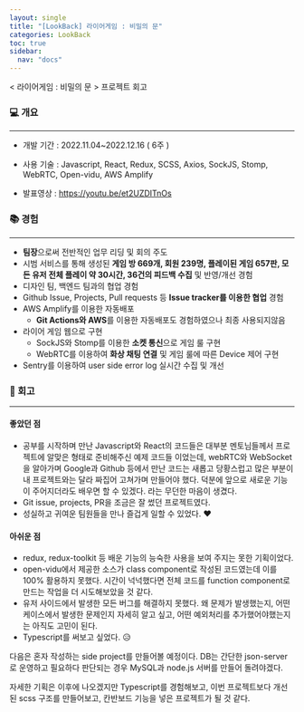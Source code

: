 ```yaml
---
layout: single
title: "[LookBack] 라이어게임 : 비밀의 문"
categories: LookBack
toc: true
sidebar:
  nav: "docs"
---
```


< 라이어게임 : 비밀의 문 > 프로젝트 회고



### 💻 개요

---

- 개발 기간 : 2022.11.04~2022.12.16 ( 6주 )
- 사용 기술 : Javascript, React, Redux, SCSS, Axios, SockJS, Stomp, WebRTC, Open-vidu, AWS Amplify

- 발표영상 : https://youtu.be/et2UZDITnOs



### 📚 경험

---

- **팀장**으로써 전반적인 업무 리딩 및 회의 주도
- 시범 서비스를 통해 생성된 **게임 방 669개, 회원 239명, 플레이된 게임 657판, 모든 유저 전체 플레이 약 30시간, 36건의 피드백 수집** 및 반영/개선 경험
- 디자인 팀, 백엔드 팀과의 협업 경험
- Github Issue, Projects, Pull requests 등 **Issue tracker를 이용한 협업** 경험
- AWS Amplify를 이용한 자동배포
  - **Git Actions와 AWS**를 이용한 자동배포도 경험하였으나 최종 사용되지않음
- 라이어 게임 웹으로 구현
  - SockJS와 Stomp를 이용한 **소켓 통신**으로 게임 룰 구현
  - WebRTC를 이용하여 **화상 채팅 연결** 및 게임 룰에 따른 Device 제어 구현
- Sentry를 이용하여 user side error log 실시간 수집 및 개선



### 💬 회고

---

#### 좋았던 점

- 공부를 시작하며 만난 Javascript와 React의 코드들은 대부분 멘토님들께서 프로젝트에 알맞은 형태로 준비해주신 예제 코드들 이었는데,
  webRTC와 WebSocket을 알아가며 Google과 Github 등에서 만난 코드는 새롭고 당황스럽고 많은 부분이 내 프로젝트와는 달라 짜집어 고쳐가며 만들어야 했다.
  덕분에 앞으로 새로운 기능이 주어지더라도 배우면 할 수 있겠다. 라는 무던한 마음이 생겼다.
- Git issue, projects, PR을 조금은 잘 썼던 프로젝트였다.
- 성실하고 귀여운 팀원들을 만나 즐겁게 일할 수 있었다. ❤



#### 아쉬운 점

- redux, redux-toolkit 등 배운 기능의 능숙한 사용을 보여 주지는 못한 기획이었다. 
- open-vidu에서 제공한 소스가 class component로 작성된 코드였는데 이를 100% 활용하지 못했다. 시간이 넉넉했다면 전체 코드를 function component로 만드는 작업을 더 시도해보았을 것 같다.
- 유저 사이드에서 발생한 모든 버그를 해결하지 못했다. 왜 문제가 발생했는지, 어떤 케이스에서 발생한 문제인지 자세히 알고 싶고, 어떤 예외처리를 추가했어야했는지는 아직도 고민이 된다.
- Typescript를 써보고 싶었다. 😥





다음은 혼자 작성하는 side project를 만들어볼 예정이다.
DB는 간단한 json-server로 운영하고 필요하다 판단되는 경우 MySQL과 node.js 서버를 만들어 돌려야겠다. 

자세한 기획은 이후에 나오겠지만 Typescript를 경험해보고, 이번 프로젝트보다 개선된 scss 구조를 만들어보고, 칸반보드 기능을 넣은 프로젝트가 될 것 같다.